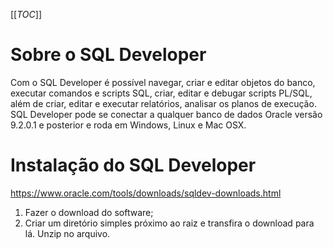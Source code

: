 [[_TOC_]]

# Sobre o SQL Developer

Com o SQL Developer é possível navegar, criar e editar objetos do banco, executar comandos e scripts SQL, criar, editar e debugar scripts PL/SQL, além de criar, editar e executar relatórios, analisar os planos de execução. SQL Developer pode se conectar a qualquer banco de dados Oracle versão 9.2.0.1 e posterior e roda em Windows, Linux e Mac OSX.

# Instalação do SQL Developer

https://www.oracle.com/tools/downloads/sqldev-downloads.html

1. Fazer o download do software;
2. Criar um diretório simples próximo ao raiz e transfira o download para lá. Unzip no arquivo.